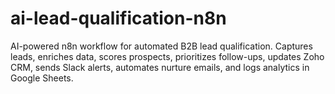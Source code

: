# ai-lead-qualification-n8n
AI-powered n8n workflow for automated B2B lead qualification. Captures leads, enriches data, scores prospects, prioritizes follow-ups, updates Zoho CRM, sends Slack alerts, automates nurture emails, and logs analytics in Google Sheets.
